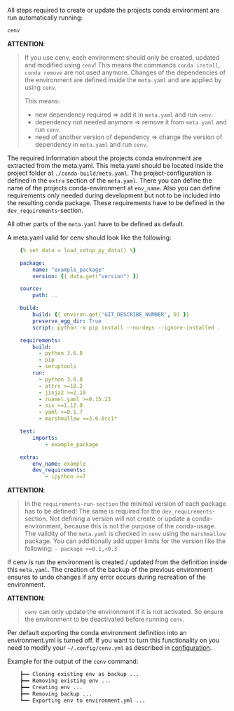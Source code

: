 All steps required to create or update the projects conda environment are
run automatically running:
```bash
cenv
```

**ATTENTION**:
>    If you use cenv, each environment should only be created, updated and
>    modified using `cenv`!
>    This means the commands `conda install`, `conda remove` are not used
>    anymore.
>    Changes of the dependencies of the environment are defined inside the
>    `meta.yaml` and are applied by using `cenv`.
>
>    This means:
>
>    * new dependency required => add it in `meta.yaml` and run `cenv`.
>    * dependency not needed anymore => remove it from `meta.yaml` and run
>      `cenv`.
>    * need of another version of dependency => change the version of dependency
>      in `meta.yaml` and run `cenv`.

The required information about the projects conda environment are extracted
from the meta.yaml.
This meta.yaml should be located inside the project folder at
`./conda-build/meta.yaml`.
The project-configuration is defined in the `extra` section of the `meta.yaml`.
There you can define the name of the projects conda-environment at
`env_name`.
Also you can define requirements only needed during development but not to be
included into the resulting conda package.
These requirements have to be defined in the `dev_requirements`-section.

All other parts of the `meta.yaml` have to be defined as default.

A meta.yaml valid for cenv should look like the following:
```yaml
    {% set data = load_setup_py_data() %}

    package:
        name: "example_package"
        version: {{ data.get("version") }}

    source:
        path: ..

    build:
        build: {{ environ.get('GIT_DESCRIBE_NUMBER', 0) }}
        preserve_egg_dir: True
        script: python -m pip install --no-deps --ignore-installed .

    requirements:
        build:
          - python 3.6.8
          - pip
          - setuptools
        run:
          - python 3.6.8
          - attrs >=18.2
          - jinja2 >=2.10
          - ruamel.yaml >=0.15.23
          - six >=1.12.0
          - yaml >=0.1.7
          - marshmallow >=3.0.0rc1*

    test:
        imports:
            - example_package

    extra:
        env_name: example
        dev_requirements:
            - ipython >=7
```

**ATTENTION**:
>    In the `requirements-run-section` the minimal version of each package
>    has to be defined!
>    The same is required for the `dev_requirements`-section.
>    Not defining a version will not create or update a conda-environment,
>    because this is not the purpose of the conda-usage.
>    The validity of the `meta.yaml` is checked in `cenv` using the
>    `marshmallow` package.
>    You can additionally add upper limits for the version like the following:
>    `- package >=0.1,<0.3`

If cenv is run the environment is created / updated from the definition inside
this `meta.yaml`.
The creation of the backup of the previous environment ensures to undo changes
if any error occurs during recreation of the environment.


**ATTENTION**:
>    `cenv` can only update the environment if it is not activated.
>    So ensure the environment to be deactivated before running `cenv`.

Per default exporting the conda environment definition into an environment.yml
is turned off.
If you want to turn this functionality on you need to modify your
`~/.config/cenv.yml` as described in [configuration](configuration.md).

Example for the output of the `cenv` command:

```bash
    ┣━━ Cloning existing env as backup ...
    ┣━━ Removing existing env ...
    ┣━━ Creating env ...
    ┣━━ Removing backup ...
    ┗━━ Exporting env to environment.yml ...
```
